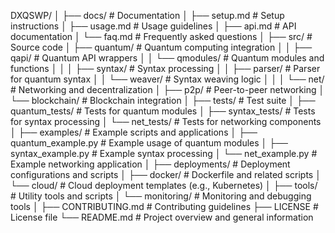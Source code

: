 DXQSWP/
│
├── docs/                   # Documentation
│   ├── setup.md            # Setup instructions
│   ├── usage.md            # Usage guidelines
│   ├── api.md              # API documentation
│   └── faq.md              # Frequently asked questions
│
├── src/                    # Source code
│   ├── quantum/            # Quantum computing integration
│   │   ├── qapi/           # Quantum API wrappers
│   │   └── qmodules/       # Quantum modules and functions
│   │
│   ├── syntax/             # Syntax processing
│   │   ├── parser/         # Parser for quantum syntax
│   │   └── weaver/         # Syntax weaving logic
│   │
│   └── net/                # Networking and decentralization
│       ├── p2p/            # Peer-to-peer networking
│       └── blockchain/     # Blockchain integration
│
├── tests/                  # Test suite
│   ├── quantum_tests/      # Tests for quantum modules
│   ├── syntax_tests/       # Tests for syntax processing
│   └── net_tests/          # Tests for networking components
│
├── examples/               # Example scripts and applications
│   ├── quantum_example.py  # Example usage of quantum modules
│   ├── syntax_example.py   # Example syntax processing
│   └── net_example.py      # Example networking application
│
├── deployments/            # Deployment configurations and scripts
│   ├── docker/             # Dockerfile and related scripts
│   └── cloud/              # Cloud deployment templates (e.g., Kubernetes)
│
├── tools/                  # Utility tools and scripts
│   └── monitoring/         # Monitoring and debugging tools
│
├── CONTRIBUTING.md         # Contributing guidelines
├── LICENSE                 # License file
└── README.md               # Project overview and general information
